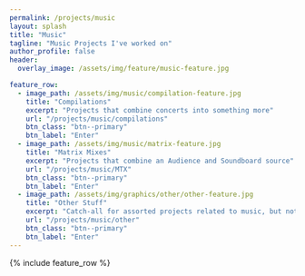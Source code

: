 ```yaml
---
permalink: /projects/music
layout: splash
title: "Music"
tagline: "Music Projects I've worked on"
author_profile: false
header:
  overlay_image: /assets/img/feature/music-feature.jpg

feature_row:
  - image_path: /assets/img/music/compilation-feature.jpg
    title: "Compilations"
    excerpt: "Projects that combine concerts into something more"
    url: "/projects/music/compilations"
    btn_class: "btn--primary"
    btn_label: "Enter"
  - image_path: /assets/img/music/matrix-feature.jpg
    title: "Matrix Mixes"
    excerpt: "Projects that combine an Audience and Soundboard source"
    url: "/projects/music/MTX"
    btn_class: "btn--primary"
    btn_label: "Enter"
  - image_path: /assets/img/graphics/other/other-feature.jpg
    title: "Other Stuff"
    excerpt: "Catch-all for assorted projects related to music, but not fitting with the other categories"
    url: "/projects/music/other"
    btn_class: "btn--primary"
    btn_label: "Enter"
---
```


{% include feature_row %}
